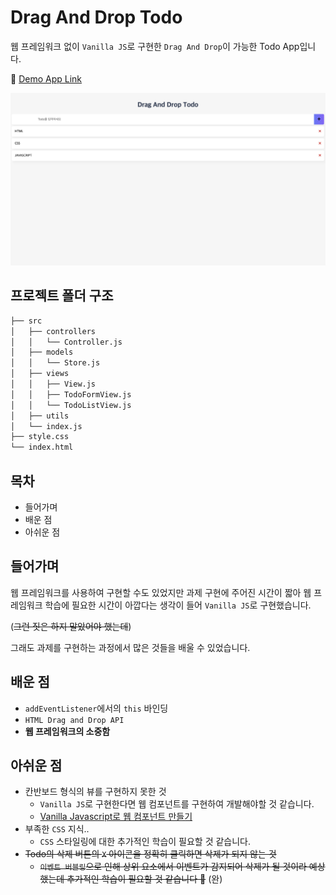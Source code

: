 # Drag And Drop Todo

웹 프레임워크 없이 `Vanilla JS`로 구현한 `Drag And Drop`이 가능한 Todo App입니다.

🚀 [Demo App Link](https://2wndrhs.github.io/drag-and-drop-todo/)

![](./img//demo.png)

## 프로젝트 폴더 구조

```bash
├── src
│   ├── controllers
│   │   └── Controller.js
│   ├── models
│   │   └── Store.js
│   ├── views
│   │   ├── View.js
│   │   ├── TodoFormView.js
│   │   └── TodoListView.js
│   ├── utils
│   └── index.js
├── style.css
└── index.html
```

## 목차

- 들어가며
- 배운 점
- 아쉬운 점

## 들어가며

웹 프레임워크를 사용하여 구현할 수도 있었지만 과제 구현에 주어진 시간이 짧아 웹 프레임워크 학습에 필요한 시간이 아깝다는 생각이 들어 `Vanilla JS`로 구현했습니다.

(~~그런 짓은 하지 말았어야 했는데~~)

그래도 과제를 구현하는 과정에서 많은 것들을 배울 수 있었습니다.

## 배운 점

- `addEventListener`에서의 `this` 바인딩
- `HTML Drag and Drop API`
- **웹 프레임워크의 소중함**

## 아쉬운 점

- 칸반보드 형식의 뷰를 구현하지 못한 것
  - `Vanilla JS`로 구현한다면 웹 컴포넌트를 구현하여 개발해야할 것 같습니다.
  - [Vanilla Javascript로 웹 컴포넌트 만들기](https://junilhwang.github.io/TIL/Javascript/Design/Vanilla-JS-Component/)
- 부족한 `CSS` 지식..
  - `CSS` 스타일링에 대한 추가적인 학습이 필요할 것 같습니다.
- ~~Todo의 삭제 버튼의 `X` 아이콘을 정확히 클릭하면 삭제가 되지 않는 것~~
  - ~~`이벤트 버블링`으로 인해 상위 요소에서 이벤트가 감지되어 삭제가 될 것이라 예상했는데 추가적인 학습이 필요할 것 같습니다 🥲~~ (완)
